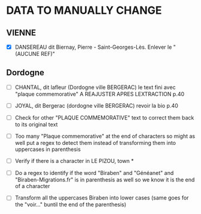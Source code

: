 # DATA TO MANUALLY CHANGE

## VIENNE

- [x] DANSEREAU dit Biernay, Pierre - Saint-Georges-Lès. Enlever le "(AUCUNE REF)"

## Dordogne

- [ ] CHANTAL, dit lafleur (Dordogne ville BERGERAC) le text fini avec "plaque commemorative" A REAJUSTER APRES LEXTRACTION p.40
- [ ] JOYAL, dit Bergerac (dordogne ville BERGERAC) revoir la bio p.40

- [ ] Check for other "PLAQUE COMMEMORATIVE" text to correct them back to its original text

- [ ] Too many "Plaque commemorative" at the end of characters so might as well put a regex to detect them instead of transforming them into uppercases in parenthesis

- [ ] Verify if there is a character in LE PIZOU, town \*
- [ ] Do a regex to identify if the word "Biraben" and "Généanet" and "Biraben-Migrations.fr" is in parenthesis as well so we know it is the end of a character
- [ ] Transform all the uppercases Biraben into lower cases (same goes for the "voir..." buntil the end of the parenthesis)
